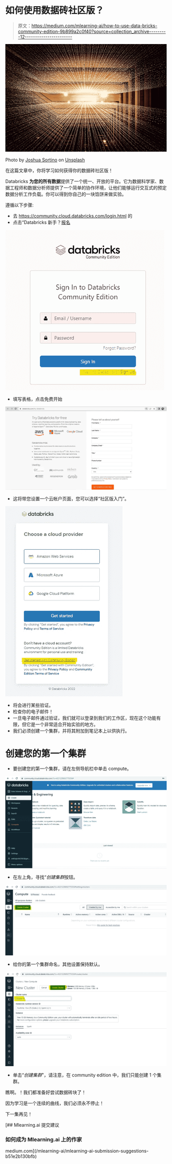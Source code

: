 # 如何使用数据砖社区版？

> 原文：<https://medium.com/mlearning-ai/how-to-use-data-bricks-community-edition-9b899a2c0f40?source=collection_archive---------12----------------------->

![](img/887371ca634a74623dab4f85bda18f6e.png)

Photo by [Joshua Sortino](https://unsplash.com/@sortino?utm_source=medium&utm_medium=referral) on [Unsplash](https://unsplash.com?utm_source=medium&utm_medium=referral)

在这篇文章中，你将学习如何获得你的数据砖社区版！

Databricks **为您的所有数据**提供了一个统一、开放的平台。它为数据科学家、数据工程师和数据分析师提供了一个简单的协作环境，让他们能够运行交互式的预定数据分析工作负载。你可以得到你自己的一块馅饼来做实验。

遵循以下步骤:

*   去 https://community.cloud.databricks.com/login.html 的
*   点击“Databricks 新手？[报名](https://databricks.com/try-databricks)

![](img/b33dd6d55e24d3cc925b13f7dd079441.png)

*   填写表格，点击免费开始

![](img/e4e64a687776ddcc55c171a43a709033.png)

*   这将带您设置一个云帐户页面，您可以选择“社区版入门”。

![](img/99b38f8bca653585a68325aa18219d15.png)

*   将会进行某些验证。
*   检查你的电子邮件！
*   一旦电子邮件通过验证，我们就可以登录到我们的工作区，现在这个功能有限，但它是一个非常适合开始实验的地方。
*   我们必须创建一个集群，并将其附加到笔记本上以供执行。

# 创建您的第一个集群

*   要创建您的第一个集群，请在左侧导航栏中单击 compute。

![](img/a870cb67f5345165a2b32025c9cf449d.png)

*   在左上角，寻找“*创建集群*按钮。

![](img/b23913aa2bac33f2396a81a1e9989490.png)

*   给你的第一个集群命名，其他设置保持默认。

![](img/ec3c7b26dbc98c14b3edc4790ce3bb33.png)

*   单击“*创建集群*”，请注意，在 community edition 中，我们只能创建 1 个集群。

瞧啊。！我们都准备好尝试数据砖块了！

因为学习是一个连续的曲线，我们必须永不停止！

下一集再见！

[](/mlearning-ai/mlearning-ai-submission-suggestions-b51e2b130bfb) [## Mlearning.ai 提交建议

### 如何成为 Mlearning.ai 上的作家

medium.com](/mlearning-ai/mlearning-ai-submission-suggestions-b51e2b130bfb)